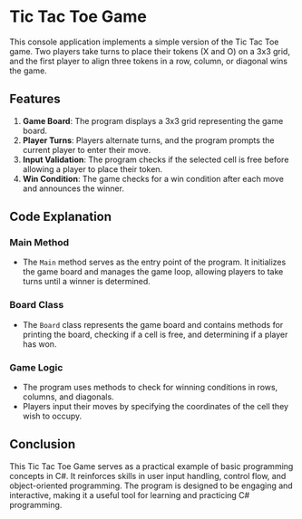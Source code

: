 # Tic Tac Toe Game

This console application implements a simple version of the Tic Tac Toe game. Two players take turns to place their tokens (X and O) on a 3x3 grid, and the first player to align three tokens in a row, column, or diagonal wins the game.

## Features

1. **Game Board**: The program displays a 3x3 grid representing the game board.
2. **Player Turns**: Players alternate turns, and the program prompts the current player to enter their move.
3. **Input Validation**: The program checks if the selected cell is free before allowing a player to place their token.
4. **Win Condition**: The game checks for a win condition after each move and announces the winner.

## Code Explanation

### Main Method

- The `Main` method serves as the entry point of the program. It initializes the game board and manages the game loop, allowing players to take turns until a winner is determined.

### Board Class

- The `Board` class represents the game board and contains methods for printing the board, checking if a cell is free, and determining if a player has won.

### Game Logic

- The program uses methods to check for winning conditions in rows, columns, and diagonals.
- Players input their moves by specifying the coordinates of the cell they wish to occupy.

## Conclusion

This Tic Tac Toe Game serves as a practical example of basic programming concepts in C#. It reinforces skills in user input handling, control flow, and object-oriented programming. The program is designed to be engaging and interactive, making it a useful tool for learning and practicing C# programming.